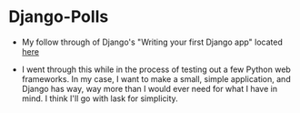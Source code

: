 # Django-Polls

- My follow through of Django's "Writing your first Django app" located [here](https://docs.djangoproject.com/en/3.0/intro/tutorial01/)

- I went through this while in the process of testing out a few Python web frameworks. In my case, I want to make a small, simple application, and Django has way, way more than I would ever need for what I have in mind. I think I'll go with lask for simplicity.
